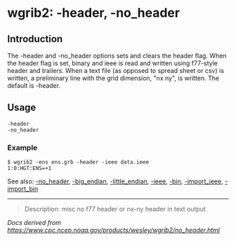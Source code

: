 # wgrib2: -header, -no_header

## Introduction

The -header and
-no_header options
sets and clears the header flag. When the
header flag is set, binary and ieee is read and written
using f77-style header and trailers.
When a text file (as opposed to spread sheet or csv) is written,
a preliminary line with the grid dimension, "nx ny",
is written. The default is -header.

## Usage

```
-header
-no_header
```

### Example

```
$ wgrib2 -ens ens.grb -header -ieee data.ieee
1:0:HGT:ENS=+1
```

See also:
[-no_header](./header.md),
[-big_endian](./big_endian.md),
[-little_endian](./little_endian.md),
[-ieee](./ieee.md),
[-bin](./bin.md),
[-import_ieee](./import_ieee.md),
[-import_bin](./import_bin.md)

---

> Description: misc no f77 header or nx-ny header in text output

_Docs derived from <https://www.cpc.ncep.noaa.gov/products/wesley/wgrib2/no_header.html>_

